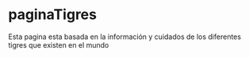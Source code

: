 # paginaTigres
Esta pagina esta basada en la información y cuidados de los diferentes tigres que existen en el mundo 
